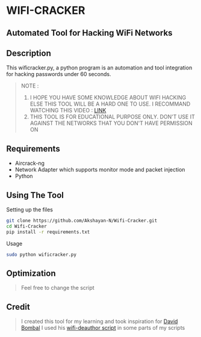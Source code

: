 # WIFI-CRACKER 

## Automated Tool for Hacking WiFi Networks 

## Description

This wificracker.py, a python program is an automation and tool integration for hacking passwords under 60 seconds.  

>NOTE : 
>1. I HOPE YOU HAVE SOME KNOWLEDGE ABOUT WIFI HACKING ELSE THIS TOOL WILL BE A HARD ONE TO USE. I RECOMMAND WATCHING THIS VIDEO  :  [LINK](https://www.youtube.com/watch?v=WfYxrLaqlN8)
>2. THIS TOOL IS FOR EDUCATIONAL PURPOSE ONLY. DON'T USE IT AGAINST THE NETWORKS THAT YOU DON'T HAVE PERMISSION ON 
## Requirements
- Aircrack-ng 
- Network Adapter which supports monitor mode and packet injection
- Python

## Using The Tool 

Setting up the files 
```bash
git clone https://github.com/Akshayan-N/Wifi-Cracker.git
cd Wifi-Cracker
pip install -r requirements.txt
```

Usage
```bash 
sudo python wificracker.py
```

## Optimization
>Feel free to change the script 
## Credit

>I created this tool for my learning and took inspiration for [David Bombal](https://github.com/davidbombal)
>I used his [wifi-deauthor script](https://github.com/davidbombal/red-python-scripts/blob/main/wifi_dos_type2.py) in some parts of my scripts 

